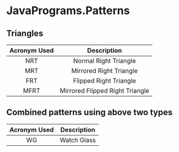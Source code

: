 # JavaPrograms.Patterns

## Triangles
| Acronym Used | Description                     |
| :----:       | :----:                          |
| NRT          | Normal Right Triangle           |
| MRT          | Mirrored Right Triangle         |
| FRT          | Flipped Right Triangle          |
| MFRT         | Mirrored Flipped Right Triangle |

## Combined patterns using above two types
| Acronym Used | Description |
| :----:       | :----:      |
| WG           | Watch Glass |
